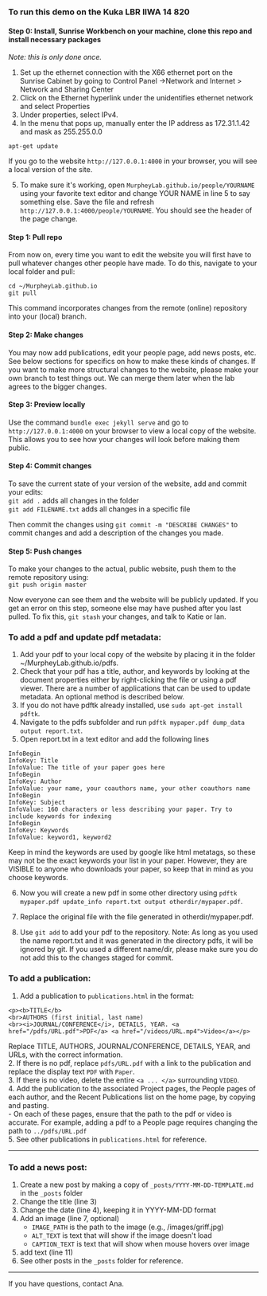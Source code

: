 ### To run this demo on the Kuka LBR IIWA 14 820
#### Step 0: Install, Sunrise Workbench on your machine, clone this repo and install necessary packages
*Note: this is only done once.*   
1. Set up the ethernet connection with the X66 ethernet port on the Sunrise Cabinet by going to Control Panel ->Network and Internet > Network and Sharing Center
2. Click on the Ethernet hyperlink under the unidentifies ethernet network and select Properties
3. Under properties, select IPv4.
4. In the menu that pops up, manually enter the IP address as 172.31.1.42 and mask as 255.255.0.0
```
apt-get update

```
If you go to the website `http://127.0.0.1:4000` in your browser, you will see a local version of the site.    

5. To make sure it's working, open `MurpheyLab.github.io/people/YOURNAME` using your favorite text editor and change YOUR NAME in line 5 to say something else. Save the file and refresh `http://127.0.0.1:4000/people/YOURNAME`. You should see the header of the page change.

#### Step 1: Pull repo
From now on, every time you want to edit the website you will first have to pull whatever changes other people have made. To do this, navigate to your local folder and pull:
```
cd ~/MurpheyLab.github.io
git pull
```
This command incorporates changes from the remote (online) repository into your (local) branch.

#### Step 2: Make changes
You may now add publications, edit your people page, add news posts, etc. See below sections for specifics on how to make these kinds of changes. If you want to make more structural changes to the website, please make your own branch to test things out. We can merge them later when the lab agrees to the bigger changes.

#### Step 3: Preview locally
Use the command `bundle exec jekyll serve` and go to `http://127.0.0.1:4000` on your browser to view a local copy of the website. This allows you to see how your changes will look before making them public.

#### Step 4: Commit changes
To save the current state of your version of the website, add and commit your edits:   
`git add .` adds all changes in the folder   
`git add FILENAME.txt` adds all changes in a specific file   

Then commit the changes using `git commit -m "DESCRIBE CHANGES"` to commit changes and add a description of  the changes you made.

#### Step 5: Push changes
To make your changes to the actual, public website, push them to the remote repository using:   
 `git push origin master`

Now everyone can see them and the website will be publicly updated. If you get an error on this step, someone else may have pushed after you last pulled. To fix this, `git stash` your changes, and talk to Katie or Ian.

### To add a pdf and update pdf metadata:
1. Add your pdf to your local copy of the website by placing it in the folder ~/MurpheyLab.github.io/pdfs.
2. Check that your pdf has a title, author, and keywords by looking at the document properties either by right-clicking the file or using a pdf viewer. There are a number of applications that can be used to update metadata. An optional method is described below.
3. If you do not have pdftk already installed, use `sudo apt-get install pdftk`.
4. Navigate to the pdfs subfolder and run `pdftk mypaper.pdf dump_data output report.txt`.
5. Open report.txt in a text editor and add the following lines
```
InfoBegin
InfoKey: Title
InfoValue: The title of your paper goes here
InfoBegin
InfoKey: Author
InfoValue: your name, your coauthors name, your other coauthors name
InfoBegin
InfoKey: Subject
InfoValue: 160 characters or less describing your paper. Try to include keywords for indexing
InfoBegin
InfoKey: Keywords
InfoValue: keyword1, keyword2
```
Keep in mind the keywords are used by google like html metatags, so these may not be the exact keywords your list in your paper. However, they are VISIBLE to anyone who downloads your paper, so keep that in mind as you choose keywords.

6. Now you will create a new pdf in some other directory using `pdftk mypaper.pdf update_info report.txt output otherdir/mypaper.pdf`.

7. Replace the original file with the file generated in otherdir/mypaper.pdf.

8. Use `git add` to add your pdf to the repository. Note: As long as you used the name report.txt and it was generated in the directory pdfs, it will be ignored by git. If you used a different name/dir, please make sure you do not add this to the changes staged for commit.
 
### To add a publication:
1. Add a publication to `publications.html` in the format:
```
<p><b>TITLE</b>
<br>AUTHORS (first initial, last name)
<br><i>JOURNAL/CONFERENCE</i>, DETAILS, YEAR. <a href="/pdfs/URL.pdf">PDF</a> <a href="/videos/URL.mp4">Video</a></p>
```    
Replace TITLE, AUTHORS, JOURNAL/CONFERENCE, DETAILS, YEAR, and URLs, with the correct information.   
2. If there is no pdf, replace `pdfs/URL.pdf` with a link to the publication and replace the display text `PDF` with `Paper`.   
3. If there is no video, delete the entire `<a ... </a>` surrounding `VIDEO`.   
4. Add the publication to the associated Project pages, the People pages of each author,
and the Recent Publications list on the home page, by copying and pasting.    
    -  On each of these pages, ensure that the path to the pdf or video is accurate. For example, adding a pdf to a People page requires changing the path to `../pdfs/URL.pdf`    
5. See other publications in `publications.html` for reference.     

---
### To add a news post:
1. Create a new post by making a copy of `_posts/YYYY-MM-DD-TEMPLATE.md` in the `_posts` folder
2. Change the title (line 3)
3. Change the date (line 4), keeping it in YYYY-MM-DD format
4. Add an image (line 7, optional)
     - `IMAGE_PATH` is the path to the image (e.g., /images/griff.jpg)
     - `ALT_TEXT` is text that will show if the image doesn't load
     - `CAPTION_TEXT` is text that will show when mouse hovers over image
5. add text (line 11)
6. See other posts in the `_posts` folder for reference.


---   
If you have questions, contact Ana.